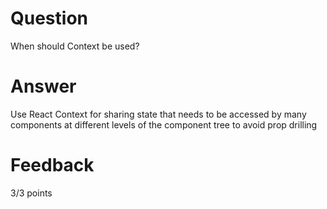 # Question

When should Context be used?

# Answer

Use React Context for sharing state that needs to be accessed by many components at different levels of the component tree to avoid prop drilling

# Feedback

3/3 points
